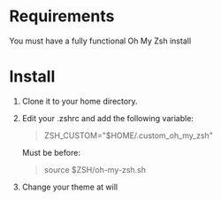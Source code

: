 # Requirements

You must have a fully functional Oh My Zsh install

# Install

1. Clone it to your home directory.
2. Edit your .zshrc and add the following variable:
   > ZSH_CUSTOM="$HOME/.custom_oh_my_zsh"
   
   Must be before:
   
   > source $ZSH/oh-my-zsh.sh
3. Change your theme at will
